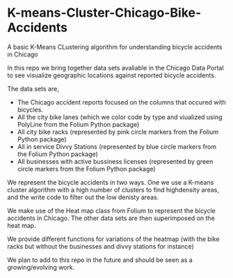 # K-means-Cluster-Chicago-Bike-Accidents
A basic K-Means CLustering algorithm for understanding bicycle accidents in Chicago

In this repo we bring together data sets avaliable in the Chicago Data Portal to see visualize geographic locations against reported bicycle accidents. 

The data sets are,

- The Chicago accident reports focused on the columns that occured with bicycles.
- All the city bike lanes (which we color code by type and viualized using PolyLine from the Folium Python package)
- All city bike racks (represented by pink circle markers from the Folium Python package)
- All in service Divvy Stations (represented by blue circle markers from the Folium Python package)
- All businesses with active bussiness licenses (represented by green circle markers from the Folium Python package)

We represent the bicycle accidents in two ways. One we use a K-means cluster algorithm with a high number of clusters to find highdensity areas, and
the write code to filter out the low denisty areas. 

We make use of the Heat map class from Folium to represent the bicycle accidents in Chicago. The other data sets are then superimposed on the heat map.

We provide different functions for variations of the heatmap (with the bike racks but without the businesses and divvy stations for instance) 

We plan to add to this repo in the future and should be seen as a growing/evolving work. 
